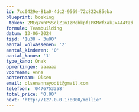 ```yaml
---
id: 7cc0429e-81a0-4dc2-9569-72c822c85eba
blueprint: boeking
_token: 2MEq7WnPsSclZInIzMehkpfzPKMWfXakJx4A4tzd
formule: Teambuilding
datum: 13-06-2024
tijd: '1u30 - 3u00'
aantal_volwassenen: '2'
aantal_kinderen: '0'
aantal_kanos: '1'
type_kano: Onak
opmerkingen: aaaaaa
voornaam: Anna
achternaam: Olsen
email: olsenannayodit@gmail.com
telefoon: '0476753358'
total_price: '0.00'
next: 'http://127.0.0.1:8000/mollie'
---
```

